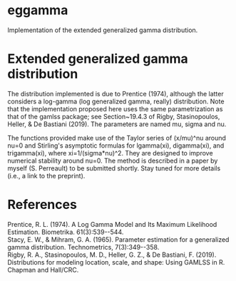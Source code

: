 # eggamma
Implementation of the extended generalized gamma distribution.

# Extended generalized gamma distribution
The distribution implemented is due to Prentice (1974), although the latter considers a log-gamma (log generalized gamma, really) distribution. Note that the implementation proposed here uses the same parametrization as that of the gamlss package; see Section~19.4.3 of Rigby, Stasinopoulos, Heller, & De Bastiani (2019). The parameters are named mu, sigma and nu.

The functions provided make use of the Taylor series of (x/mu)^nu around nu=0 and Stirling's asymptotic formulas for lgamma(xi), digamma(xi), and trigamma(xi), where xi=1/(sigma*nu)^2. They are designed to improve numerical stability around nu=0. The method is described in a paper by myself (S. Perreault) to be submitted shortly. Stay tuned for more details (i.e., a link to the preprint).

# References
Prentice, R. L. (1974). A Log Gamma Model and Its Maximum Likelihood Estimation. Biometrika. 61(3):539--544.  
Stacy, E. W., & Mihram, G. A. (1965). Parameter estimation for a generalized gamma distribution. Technometrics, 7(3):349--358.  
Rigby, R. A., Stasinopoulos, M. D., Heller, G. Z., & De Bastiani, F. (2019). Distributions for modeling location, scale, and shape: Using GAMLSS in R. Chapman and Hall/CRC.

